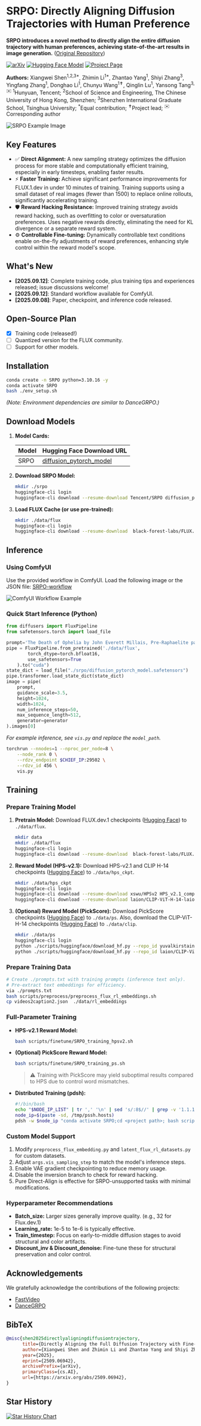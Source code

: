 # SRPO: Directly Aligning Diffusion Trajectories with Human Preference

**SRPO introduces a novel method to directly align the entire diffusion trajectory with human preferences, achieving state-of-the-art results in image generation.** ([Original Repository](https://github.com/Tencent-Hunyuan/SRPO))

[![arXiv](https://img.shields.io/badge/ArXiv-red?logo=arxiv)](https://arxiv.org/abs/2509.06942)
[![Hugging Face Model](https://img.shields.io/badge/Model-blue?logo=huggingface)](https://huggingface.co/tencent/SRPO/)
[![Project Page](https://img.shields.io/badge/%F0%9F%92%BB_Project-SRPO-blue)](https://tencent.github.io/srpo-project-page/)

**Authors:** Xiangwei Shen<sup>1,2,3*</sup>, Zhimin Li<sup>1*</sup>, Zhantao Yang<sup>1</sup>, Shiyi Zhang<sup>3</sup>, Yingfang Zhang<sup>1</sup>, Donghao Li<sup>1</sup>, Chunyu Wang<sup>1✝</sup>, Qinglin Lu<sup>1</sup>, Yansong Tang<sup>3,✉️</sup>
<sup>1</sup>Hunyuan, Tencent; <sup>2</sup>School of Science and Engineering, The Chinese University of Hong Kong, Shenzhen; <sup>3</sup>Shenzhen International Graduate School, Tsinghua University; <sup>*</sup>Equal contribution; <sup>✝</sup>Project lead; <sup>✉️</sup>Corresponding author

![SRPO Example Image](assets/head.jpg)

## Key Features

*   ✅ **Direct Alignment:** A new sampling strategy optimizes the diffusion process for more stable and computationally efficient training, especially in early timesteps, enabling faster results.
*   ⚡️ **Faster Training:** Achieve significant performance improvements for FLUX.1.dev in under 10 minutes of training.  Training supports using a small dataset of real images (fewer than 1500) to replace online rollouts, significantly accelerating training.
*   🛡️ **Reward Hacking Resistance:**  Improved training strategy avoids reward hacking, such as overfitting to color or oversaturation preferences. Uses negative rewards directly, eliminating the need for KL divergence or a separate reward system.
*   ⚙️ **Controllable Fine-tuning:**  Dynamically controllable text conditions enable on-the-fly adjustments of reward preferences, enhancing style control within the reward model's scope.

## What's New

*   **[2025.09.12]**:  Complete training code, plus training tips and experiences released; issue discussions welcome!
*   **[2025.09.12]**:  Standard workflow available for ComfyUI.
*   **[2025.09.08]**:  Paper, checkpoint, and inference code released.

## Open-Source Plan

*   [X] Training code (released!)
*   [ ] Quantized version for the FLUX community.
*   [ ] Support for other models.

## Installation

```bash
conda create -n SRPO python=3.10.16 -y
conda activate SRPO
bash ./env_setup.sh
```
*(Note: Environment dependencies are similar to DanceGRPO.)*

## Download Models

1.  **Model Cards:**

    | Model           | Hugging Face Download URL                               |
    | --------------- | ------------------------------------------------------ |
    | SRPO            | [diffusion\_pytorch\_model](https://huggingface.co/tencent/SRPO/tree/main) |

2.  **Download SRPO Model:**

    ```bash
    mkdir ./srpo
    huggingface-cli login
    huggingface-cli download --resume-download Tencent/SRPO diffusion_pytorch_model.safetensors --local-dir ./srpo/
    ```

3.  **Load FLUX Cache (or use pre-trained):**

    ```bash
    mkdir ./data/flux
    huggingface-cli login
    huggingface-cli download --resume-download  black-forest-labs/FLUX.1-dev --local-dir ./data/flux
    ```

## Inference

### Using ComfyUI

Use the provided workflow in ComfyUI.  Load the following image or the JSON file: [SRPO-workflow](comfyui/SRPO-workflow.json)

![ComfyUI Workflow Example](comfyui/SRPO-workflow.png)

### Quick Start Inference (Python)

```python
from diffusers import FluxPipeline
from safetensors.torch import load_file

prompt='The Death of Ophelia by John Everett Millais, Pre-Raphaelite painting, Ophelia floating in a river surrounded by flowers, detailed natural elements, melancholic and tragic atmosphere'
pipe = FluxPipeline.from_pretrained('./data/flux',
        torch_dtype=torch.bfloat16,
        use_safetensors=True
    ).to("cuda")
state_dict = load_file("./srpo/diffusion_pytorch_model.safetensors")
pipe.transformer.load_state_dict(state_dict)
image = pipe(
    prompt,
    guidance_scale=3.5,
    height=1024,
    width=1024,
    num_inference_steps=50,
    max_sequence_length=512,
    generator=generator
).images[0]
```

*For example inference, see `vis.py` and replace the `model_path`.*

```bash
torchrun --nnodes=1 --nproc_per_node=8 \
    --node_rank 0 \
    --rdzv_endpoint $CHIEF_IP:29502 \
    --rdzv_id 456 \
    vis.py
```

## Training

### Prepare Training Model

1.  **Pretrain Model:** Download FLUX.dev.1 checkpoints ([Hugging Face](https://huggingface.co/black-forest-labs/FLUX.1-dev)) to `./data/flux`.
    ```bash
    mkdir data
    mkdir ./data/flux
    huggingface-cli login
    huggingface-cli download --resume-download  black-forest-labs/FLUX.1-dev --local-dir ./data/flux
    ```

2.  **Reward Model (HPS-v2.1):** Download HPS-v2.1 and CLIP H-14 checkpoints ([Hugging Face](https://huggingface.co/xswu/HPSv2/tree/main)) to `./data/hps_ckpt`.
    ```bash
    mkdir ./data/hps_ckpt
    huggingface-cli login
    huggingface-cli download --resume-download xswu/HPSv2 HPS_v2.1_compressed.pt --local-dir ./data/hps_ckpt
    huggingface-cli download --resume-download laion/CLIP-ViT-H-14-laion2B-s32B-b79K open_clip_pytorch_model.bin --local-dir ./data/hps_ckpt
    ```

3.  **(Optional) Reward Model (PickScore):** Download PickScore checkpoints ([Hugging Face](https://huggingface.co/yuvalkirstain/PickScore_v1)) to `./data/ps`.  Also, download the CLIP-ViT-H-14 checkpoints ([Hugging Face](https://huggingface.co/laion/CLIP-ViT-H-14-laion2B-s32B-b79K)) to `./data/clip`.
    ```bash
    mkdir ./data/ps
    huggingface-cli login
    python ./scripts/huggingface/download_hf.py --repo_id yuvalkirstain/PickScore_v1  --local-dir ./data/ps
    python ./scripts/huggingface/download_hf.py --repo_id laion/CLIP-ViT-H-14-laion2B-s32B-b79K --local-dir ./data/clip
    ```

### Prepare Training Data

```bash
# Create ./prompts.txt with training prompts (inference text only).
# Pre-extract text embeddings for efficiency.
via ./prompts.txt
bash scripts/preprocess/preprocess_flux_rl_embeddings.sh
cp videos2caption2.json  ./data/rl_embeddings
```

### Full-Parameter Training

*   **HPS-v2.1 Reward Model:**
    ```bash
    bash scripts/finetune/SRPO_training_hpsv2.sh
    ```
*   **(Optional) PickScore Reward Model:**
    ```bash
    bash scripts/finetune/SRPO_training_ps.sh
    ```
    > ⚠️ Training with PickScore may yield suboptimal results compared to HPS due to control word mismatches.

*   **Distributed Training (pdsh):**
    ```bash
    #!/bin/bash
    echo "$NODE_IP_LIST" | tr ',' '\n' | sed 's/:8$//' | grep -v '1.1.1.1' > /tmp/pssh.hosts
    node_ip=$(paste -sd, /tmp/pssh.hosts)
    pdsh -w $node_ip "conda activate SRPO;cd <project path>; bash scripts/finetune/SRPO_training_hpsv2.sh"
    ```

### Custom Model Support

1.  Modify `preprocess_flux_embedding.py` and `latent_flux_rl_datasets.py` for custom datasets.
2.  Adjust `args.vis_sampling_step` to match the model's inference steps.
3.  Enable VAE gradient checkpointing to reduce memory usage.
4.  Disable the inversion branch to check for reward hacking.
5.  Pure Direct-Align is effective for SRPO-unsupported tasks with minimal modifications.

### Hyperparameter Recommendations

*   **Batch_size:** Larger sizes generally improve quality. (e.g., 32 for Flux.dev.1)
*   **Learning_rate:** 1e-5 to 1e-6 is typically effective.
*   **Train_timestep:** Focus on early-to-middle diffusion stages to avoid structural and color artifacts.
*   **Discount_inv & Discount_denoise:** Fine-tune these for structural preservation and color control.

## Acknowledgements

We gratefully acknowledge the contributions of the following projects:

*   [FastVideo](https://github.com/hao-ai-lab/FastVideo)
*   [DanceGRPO](https://github.com/XueZeyue/DanceGRPO)

## BibTeX

```bibtex
@misc{shen2025directlyaligningdiffusiontrajectory,
      title={Directly Aligning the Full Diffusion Trajectory with Fine-Grained Human Preference},
      author={Xiangwei Shen and Zhimin Li and Zhantao Yang and Shiyi Zhang and Yingfang Zhang and Donghao Li and Chunyu Wang and Qinglin Lu and Yansong Tang},
      year={2025},
      eprint={2509.06942},
      archivePrefix={arXiv},
      primaryClass={cs.AI},
      url={https://arxiv.org/abs/2509.06942},
}
```

## Star History
[![Star History Chart](https://api.star-history.com/svg?repos=Tencent-Hunyuan/SRPO&type=Date)](https://www.star-history.com/#Tencent-Hunyuan/SRPO&Date)